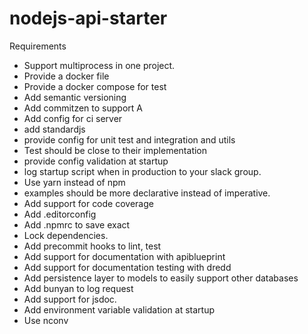 # nodejs-api-starter


Requirements
- Support multiprocess in one project.
- Provide a docker file
- Provide a docker compose for test
- Add semantic versioning
- Add commitzen to support A
- Add config for ci server
- add standardjs
- provide config for unit test and integration and utils
- Test should be close to their implementation
- provide config validation at startup
- log startup script when in production to your slack group.
- Use yarn instead of npm
- examples should be more declarative instead of imperative.
- Add support for code coverage
- Add .editorconfig
- Add .npmrc to save exact
- Lock dependencies.
- Add precommit hooks to lint, test
- Add support for documentation with apiblueprint
- Add support for documentation testing with dredd
- Add persistence layer to models to easily support other databases
- Add bunyan to log request
- Add support for jsdoc.
- Add environment variable validation at startup 
- Use nconv
